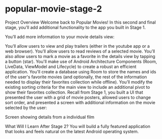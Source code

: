 # popular-movie-stage-2
Project Overview
Welcome back to Popular Movies! In this second and final stage, you’ll add additional functionality to the app you built in Stage 1.

You’ll add more information to your movie details view:

You’ll allow users to view and play trailers (either in the youtube app or a web browser).
You’ll allow users to read reviews of a selected movie.
You’ll also allow users to mark a movie as a favorite in the details view by tapping a button (star).
You'll make use of Android Architecture Components (Room, LiveData, ViewModel and Lifecycle) to create a robust an efficient application.
You'll create a database using Room to store the names and ids of the user's favorite movies (and optionally, the rest of the information needed to display their favorites collection while offline).
You’ll modify the existing sorting criteria for the main view to include an additional pivot to show their favorites collection.
Recall from Stage 1, you built a UI that presented the user with a grid of movie posters, allowed users to change sort order, and presented a screen with additional information on the movie selected by the user:


Screen showing details from a individual film

What Will I Learn After Stage 2?
You will build a fully featured application that looks and feels natural on the latest Android operating system.